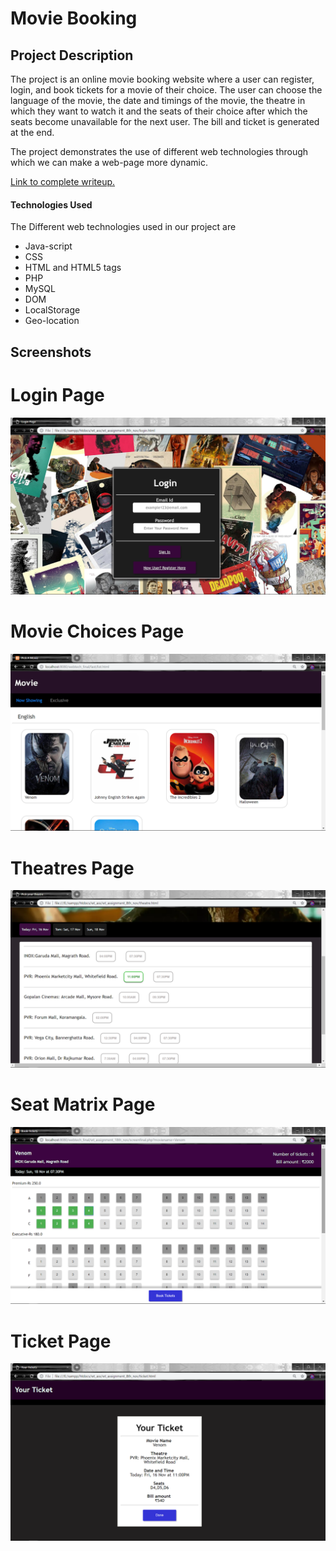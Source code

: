 # Movie Booking

## Project Description
The project is an online movie booking website where a user can register, login, and book tickets for a movie of their choice. The user can choose the language of the movie, the date and timings of the movie, the theatre in which they want to watch it and the seats of their choice after which the seats become unavailable for the next user. The bill and ticket is generated at the end.

The project demonstrates the use of different web technologies through which we can make a web-page more dynamic.  

[Link to complete writeup.](https://docs.google.com/document/d/1YGr4ltsmtw51byYvjh03-SYOhmHaaqsmZAx-nDSdkWg/edit?usp=sharing)

#### Technologies Used
The Different web technologies used in our project are

* Java-script
* CSS
* HTML  and HTML5 tags
* PHP
* MySQL
* DOM
* LocalStorage
* Geo-location

## Screenshots

# Login Page
![](screenshots/login.PNG)

# Movie Choices Page
![](screenshots/movies.png)

# Theatres Page
![](screenshots/theatres.png)

# Seat Matrix Page
![](screenshots/seatmatrix.png)

# Ticket Page
![](screenshots/ticket.PNG)

